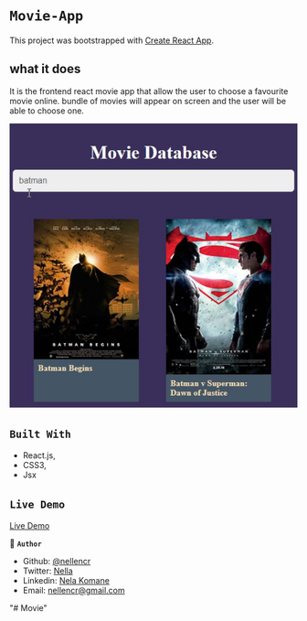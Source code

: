 # `Movie-App`

This project was bootstrapped with [Create React App](https://github.com/facebook/create-react-app).


## what it does
It is the frontend react movie app that allow the user to  choose a favourite movie online. bundle of movies will appear on screen and the user will be able to choose one.


![screenshot](src/Components/images/screen.b.jpg)

## `Built With`

- React.js,
- CSS3,
- Jsx


## `Live Demo`
 [Live Demo](https://sharp-lumiere-f447a7.netlify.app)


👤 **`Author`**

- Github: [@nellencr](https://github.com/nellencr)
- Twitter: [Nella](https://twitter.com/Nella75794271)
- Linkedin: [Nela Komane](https://www.linkedin.com/in/nela-komane-8866b9192/)
- Email: nellencr@gmail.com

"# Movie" 
